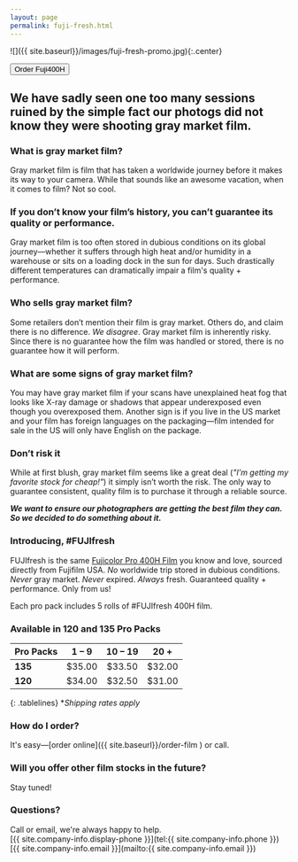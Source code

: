 ```yaml
---
layout: page
permalink: fuji-fresh.html
---
```


![]({{ site.baseurl}}/images/fuji-fresh-promo.jpg){:.center}

<div class="extra-space"></div>
<div class="extra-space"></div>
<button class="center" name="button" onclick="window.location.href = '{{ site.baseurl}}order-film';">Order Fuji400H</button>
<div class="extra-space"></div>
<div class="extra-space"></div>

## We have sadly seen one too many sessions ruined by the simple fact our photogs did not know they were shooting gray market film.  

### What is gray market film? 
Gray market film is film that has taken a worldwide journey before it makes its way to your camera. While that sounds like an awesome vacation, when it comes to film? Not so cool. 

### If you don’t know your film’s history, you can’t guarantee its quality or performance.
Gray market film is too often stored in dubious conditions on its global journey—whether it suffers through high heat and/or humidity in a warehouse or sits on a loading dock in the sun for days. Such drastically different temperatures can dramatically impair a film's quality + performance.

### Who sells gray market film?
Some retailers don’t mention their film is gray market. Others do, and claim there is no difference. *We disagree*. Gray market film is inherently risky. Since there is no guarantee how the film was handled or stored, there is no guarantee how it will perform.

### What are some signs of gray market film?
You may have gray market film if your scans have unexplained heat fog that looks like X-ray damage or shadows that appear underexposed even though you overexposed them. Another sign is if you live in the US market and your film has foreign languages on the packaging—film intended for sale in the US will only have English on the package.

### Don’t risk it
While at first blush, gray market film seems like a great deal (*"I’m getting my favorite stock for cheap!"*) it simply isn’t worth the risk. The only way to guarantee consistent, quality film is to purchase it through a reliable source.

_**We want to ensure our photographers are getting the best film they can. So we decided to do something about it.**_

### Introducing, #FUJIfresh
FUJIfresh is the same [Fujicolor Pro 400H Film](http://www.fujifilmusa.com/products/professional_photography/film/fujicolor_portrait/pro_400h/index.html) you know and love, sourced directly from Fujifilm USA. *No* worldwide trip stored in dubious conditions. *Never* gray market. *Never* expired. *Always* fresh. Guaranteed quality + performance. Only from us!

Each pro pack includes 5 rolls of #FUJIfresh 400H film.
### Available in 120 and 135 Pro Packs  
  
| **Pro Packs** | **1 – 9** | **10 – 19** | **20 +** |
| :--- | :---: | :---: | :---: |
| **135** | $35.00 | $33.50 | $32.00 |
| **120** | $34.00 | $32.50 | $31.00 |
{: .tablelines}
**Shipping rates apply*  

### How do I order?  
It's easy—[order online]({{ site.baseurl}}/order-film ) or call.

### Will you offer other film stocks in the future?
Stay tuned! 

### Questions? 
Call or email, we're always happy to help.  
[{{ site.company-info.display-phone }}](tel:{{ site.company-info.phone }})  
[{{ site.company-info.email }}](mailto:{{ site.company-info.email }})